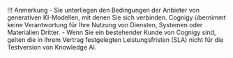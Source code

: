 !!! Anmerkung
    - Sie unterliegen den Bedingungen der Anbieter von generativen KI-Modellen, mit denen Sie sich verbinden. Cognigy übernimmt keine Verantwortung für Ihre Nutzung von Diensten, Systemen oder Materialien Dritter.
    - Wenn Sie ein bestehender Kunde von Cognigy sind, gelten die in Ihrem Vertrag festgelegten Leistungsfristen (SLA) nicht für die Testversion von Knowledge AI.